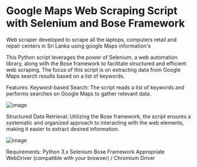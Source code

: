 # Google Maps Web Scraping Script with Selenium and Bose Framework

Web scraper developed to scrape all the laptops, computers retail and repair centers in Sri Lanka using google Maps information's 


This Python script leverages the power of Selenium, a web automation library, along with the Bose framework to facilitate structured and efficient web scraping. The focus of this script is on extracting data from Google Maps search results based on a list of keywords.

Features:
Keyword-based Search: The script reads a list of keywords and performs searches on Google Maps to gather relevant data.


![image](https://github.com/Wishwa98/Google_WebScraper/assets/86372219/a07e9d82-3f41-4ab9-abfc-ac352ec61be8)


Structured Data Retrieval: Utilizing the Bose framework, the script ensures a systematic and organized approach to interacting with the web elements, making it easier to extract desired information.


![image](https://github.com/Wishwa98/Google_WebScraper/assets/86372219/092e29d0-7ce8-45ef-bff6-9121ba53beaa)


Requirements:
  Python 3.x
  Selenium
  Bose Framework
  Appropriate WebDriver (compatible with your browser) / Chromium Driver
